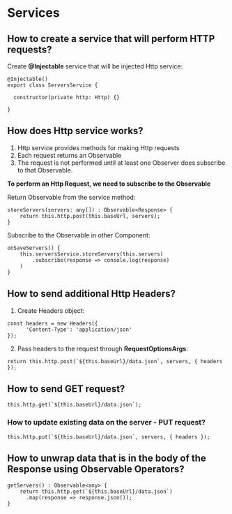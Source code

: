 # Services

## How to create a service that will perform HTTP requests?

Create **@Injectable** service that will be injected Http service:

```
@Injectable()
export class ServersService {

  constructor(private http: Http) {}

}
```

## How does Http service works?

1. Http service provides methods for making Http requests
2. Each request returns an Observable<Response>
3. The request is not performed until at least one Observer does subscribe to that Observable.

**To perform an Http Request, we need to subscribe to the Observable**

Return Observable from the service method:

```
storeServers(servers: any[]) : Observable<Response> {
    return this.http.post(this.baseUrl, servers);
}
```

Subscribe to the Observable in other Component:

```
onSaveServers() {
    this.serversService.storeServers(this.servers)
        .subscribe(response => console.log(response)
    )
}
```

## How to send additional Http Headers?

1. Create Headers object:

```
const headers = new Headers({
      'Content-Type': 'application/json'
});
```

2. Pass headers to the request through **RequestOptionsArgs**:

```
return this.http.post(`${this.baseUrl}/data.json`, servers, { headers });
```

## How to send GET request?

```
this.http.get(`${this.baseUrl}/data.json`);
```

### How to update existing data on the server - PUT request?

```
this.http.put(`${this.baseUrl}/data.json`, servers, { headers });
```

## How to unwrap data that is in the body of the Response using Observable Operators?

```
getServers() : Observable<any> {
    return this.http.get(`${this.baseUrl}/data.json`)
      .map(response => response.json());
}
```
